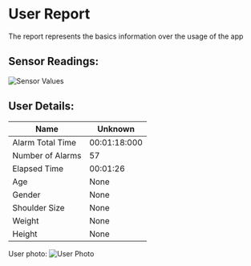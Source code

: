 # User Report
The report represents the basics information over the usage of the app
## Sensor Readings:
![Sensor Values](/Users/altairissametov/PycharmProjects/PostureResearchProject/gui/data/img/graphs/graph_20240807131426_-1.png)
## User Details:
| Name | Unknown   |
| --- | --- |
| Alarm Total Time | 00:01:18:000 |
| Number of Alarms | 57 |
| Elapsed Time | 00:01:26 |
| Age | None |
| Gender | None |
| Shoulder Size | None |
| Weight | None |
| Height | None |
User photo:
![User Photo](/Users/altairissametov/PycharmProjects/PostureResearchProject/gui/data/img/user_photo.jpeg)
